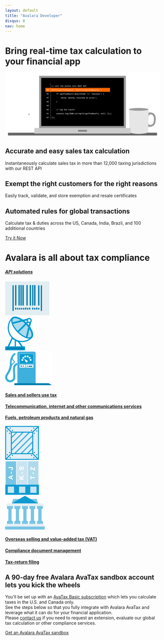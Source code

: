 ```yaml
---
layout: default
title: "Avalara Developer"
disqus: 0
nav: home
---
```

<div class="row">
    <div class="bg-map col-sm-12">
        <div class="row">
          <div class="col-sm-8 col-sm-offset-2 text-center">
            <h1 class="h1pp ">Bring real-time tax calculation to your financial app</h1>
            <img src="/images/Dev.com_Laptop_Code_outlines.svg" />
          </div>
        </div>
        <div class="row hidden-xs">
          <div class="col-sm-4 text-center">
            <div class="row">
              <div class="col-sm-8 col-sm-offset-2">
                  <h2>Accurate and easy sales tax calculation</h2>
                  <p>Instantaneously calculate sales tax in more than 12,000 taxing jurisdictions with our REST API</p>
              </div>
            </div>
          </div>
          <div class="col-sm-4 text-center">
            <div class="row">
              <div class="col-sm-8 col-sm-offset-2">
                  <h2>Exempt the right customers for the right reasons</h2>
                  <p>Easily track, validate, and store exemption and resale certificates</p>
              </div>
            </div>
          </div>
          <div class="col-sm-4 text-center">
            <div class="row">
              <div class="col-sm-8 col-sm-offset-2">
                <h2>Automated rules for global transactions</h2>
                <p>Calculate tax & duties across the US, Canada, India, Brazil, and 100 additional countries</p>
              </div>
            </div>
          </div>
        </div>
        <div class="row margin-top">
          <div class="col-sm-12 text-center btn-callout"><a href="/avatax/get-started" role="button">Try it Now</a></div>
        </div>
        <div class="row bg-white border-top padding-bottom">
          <div class="col-sm-6 col-sm-offset-3 text-center">
            <h1>Avalara is all about tax compliance</h1>
            <h5><a href="/avalara-apis">API solutions</a></h5>
          </div>
        </div>
        <div class="row bg-white padding-top">
          <div class="col-xs-2 col-xs-offset-2 col-sm-offset-2 col-sm-2 text-center">
            <a href="/avatax"><img src="/images/devdot/DevDotSvgGAssets_BarCode.svg" height="110" /></a>
          </div>
          <div class="col-xs-2 col-xs-offset-1 col-sm-offset-1 col-sm-2 text-center">
            <a href="/communications"><img src="/images/devdot/DevDotSvgGAssets_SatelliteDish.svg" height="110" /></a>
          </div>
          <div class="col-xs-2 col-xs-offset-1 col-sm-offset-1 col-sm-2 text-center">
            <a href="/excise"><img src="/images/devdot/DevDotSvgGAssets_GasPump.svg" height="110" /></a>
          </div>
        </div>
        <div class="row bg-white padding-top padding-bottom">
          <div class="col-xs-2 col-xs-offset-2 col-sm-offset-2 col-sm-2 text-center">
            <a href="/avatax"><h4 class="hidden-xs">Sales and sellers use tax</h4></a>
          </div>
          <div class="col-xs-2 col-xs-offset-1 col-sm-offset-1 col-sm-2 text-center">
            <a href="/communications"><h4 class="hidden-xs">Telecommunication, internet and other communications services</h4></a>
          </div>
          <div class="col-xs-2 col-xs-offset-1 col-sm-offset-1 col-sm-2 text-center">
            <a href="/excise"><h4 class="hidden-xs">Fuels, petroleum products and natural gas</h4></a>
          </div>
        </div>
        <div class="row bg-white padding-top">
          <div class="col-xs-2 col-xs-offset-2 col-sm-offset-2 col-sm-2 text-center">
            <a href="/landedcost"><img src="/images/devdot/DevDotSvgGAssets_ShippingCrate.svg" height="110" /></a>
          </div>
          <div class="col-xs-2 col-xs-offset-1 col-sm-offset-1 col-sm-2 text-center">
            <a href="/certcapture"><img src="/images/devdot/DevDot_CertificateBindersBlue.svg" height="110" /></a>
          </div>
          <div class="col-xs-2 col-xs-offset-1 col-sm-offset-1 col-sm-2 text-center">
            <a href="/trustfile"><img src="/images/devdot/DevDot_GovtBldgBlue-02.svg" height="110" /></a>
          </div>
        </div>
        <div class="row bg-white padding-top padding-bottom">
          <div class="col-xs-2 col-xs-offset-2 col-sm-offset-2 col-sm-2 text-center">
            <a href="/landedcost"><h4 class="hidden-xs">Overseas selling and value-added tax (VAT)</h4></a>
          </div>
          <div class="col-xs-2 col-xs-offset-1 col-sm-offset-1 col-sm-2 text-center">
            <a href="/certcapture"><h4 class="hidden-xs">Compliance document management</h4></a>
          </div>
          <div class="col-xs-2 col-xs-offset-1 col-sm-offset-1 col-sm-2 text-center">
            <a href="/trustfile"><h4 class="hidden-xs">Tax-return filing</h4></a>
          </div>
        </div>
        <div class="row border-top">
          <div class="col-xs-8 col-xs-offset-2 col-sm-6 col-sm-offset-3 text-center">
            <h2>A 90-day free Avalara AvaTax sandbox account lets you kick the wheels</h2>
          </div>
        </div>
        <div class="row">
          <div class="col-xs-8 col-xs-offset-2 col-sm-6 col-sm-offset-3">
            <p>
              You'll be set up with an <a href="/avatax/get-started#signup">AvaTax Basic subscription</a> which lets you calculate taxes in the U.S. and Canada only.<br />
              See the steps below so that you fully integrate with Avalara AvaTax and leverage what it can do for your financial application.<br />
              Please <a href="mailto:sales@avalara.com">contact us</a> if you need to request an extension, evaluate our global tax calculation or other compliance services.<br />
            </p>
          </div>
        </div>
        <div class="row margin-top">
          <div class="col-sm-12 text-center btn-callout"><a href="/avatax/get-started#signup" role="button">Get an Avalara AvaTax sandbox</a></div>
        </div>
    </div>
</div>
